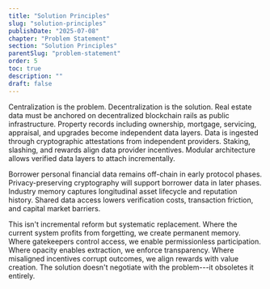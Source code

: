 ```yaml
---
title: "Solution Principles"
slug: "solution-principles"
publishDate: "2025-07-08"
chapter: "Problem Statement"
section: "Solution Principles"
parentSlug: "problem-statement"
order: 5
toc: true
description: ""
draft: false
---
```


Centralization is the problem. Decentralization is the solution. Real estate data must be anchored on decentralized
blockchain rails as public infrastructure. Property records including ownership, mortgage, servicing, appraisal, and
upgrades become independent data layers. Data is ingested through cryptographic attestations from independent providers.
Staking, slashing, and rewards align data provider incentives. Modular architecture allows verified data layers to
attach incrementally.

Borrower personal financial data remains off-chain in early protocol phases. Privacy-preserving cryptography will
support borrower data in later phases. Industry memory captures longitudinal asset lifecycle and reputation history.
Shared data access lowers verification costs, transaction friction, and capital market barriers.

This isn't incremental reform but systematic replacement. Where the current system profits from forgetting, we create
permanent memory. Where gatekeepers control access, we enable permissionless participation. Where opacity enables
extraction, we enforce transparency. Where misaligned incentives corrupt outcomes, we align rewards with value creation.
The solution doesn't negotiate with the problem---it obsoletes it entirely.
